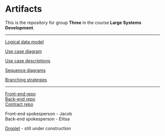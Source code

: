 # Artifacts
This is the repository for group **Three** in the course **Large Systems Development**.

---

[Logical data model](<./Logical Data Model.pdf>)

[Use case diagram](<./Use case diagram/Use case diagram v3.png>)

[Use case descriptions](<./Use case descriptions/Use case descriptions v4.pdf>)

[Sequence diagrams](<./Sequence diagrams>)

[Branching strategies](<./Branching Strategies.pdf>)

----

[Front-end repo](https://gitlab.com/lsd-three/frontend)  
[Back-end repo](https://gitlab.com/lsd-three/backend)  
[Contract repo](https://gitlab.com/lsd-three/Contracts)

Front-end spokesperson - Jacob  
Back-end spokesperson - Elitsa

[Droplet](http://46.101.241.48:8080/) - still under construction
